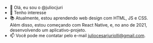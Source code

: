 - 👋 Olá, eu sou o @juliocjuri
- 👀 Tenho interesse 
- 📚 Atualmente, estou aprendendo web design com HTML, JS e CSS. Além disso, estou começando com React Native, e, no ano de 2021, desenvolvendo um aplicativo-projeto.
- 📫 Você pode me contatar pelo e-mail juliocesarjuriolli@gmail.com.
